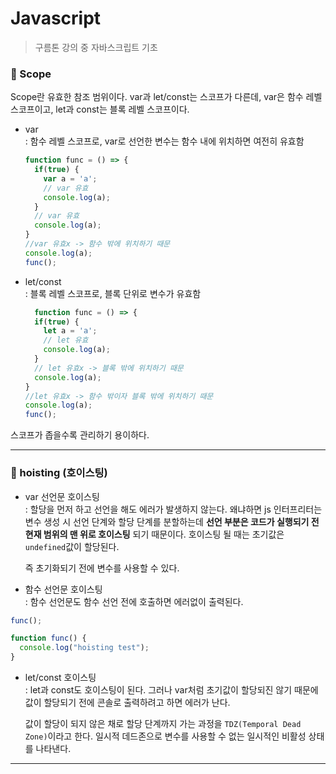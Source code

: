 # Javascript

> 구름톤 강의 중 자바스크립트 기초

### 🔹 Scope

Scope란 유효한 참조 범위이다. var과 let/const는 스코프가 다른데, var은 함수 레벨 스코프이고, let과 const는 블록 레벨 스코프이다.

- var<br>
  : 함수 레벨 스코프로, var로 선언한 변수는 함수 내에 위치하면 여전히 유효함

  ```js
  function func = () => {
    if(true) {
      var a = 'a';
      // var 유효
      console.log(a);
    }
    // var 유효
    console.log(a);
  }
  //var 유효x -> 함수 밖에 위치하기 때문
  console.log(a);
  func();
  ```

- let/const<br>
  : 블록 레벨 스코프로, 블록 단위로 변수가 유효함

  ```js
    function func = () => {
    if(true) {
      let a = 'a';
      // let 유효
      console.log(a);
    }
    // let 유효x -> 블록 밖에 위치하기 때문
    console.log(a);
  }
  //let 유효x -> 함수 밖이자 블록 밖에 위치하기 때문
  console.log(a);
  func();
  ```

스코프가 좁을수록 관리하기 용이하다.

---

### 🔹 hoisting (호이스팅)

- var 선언문 호이스팅<br>
  : 할당을 먼저 하고 선언을 해도 에러가 발생하지 않는다. 왜냐하면 js 인터프리터는 변수 생성 시 선언 단계와 할당 단계를 분할하는데 **선언 부분은 코드가 실행되기 전 현재 범위의 맨 위로 호이스팅** 되기 때문이다. 호이스팅 될 때는 초기값은 `undefined`값이 할당된다.

  즉 초기화되기 전에 변수를 사용할 수 있다.

- 함수 선언문 호이스팅<br>
  : 함수 선언문도 함수 선언 전에 호출하면 에러없이 출력된다.

```js
func();

function func() {
  console.log("hoisting test");
}
```

- let/const 호이스팅<br>
  : let과 const도 호이스팅이 된다. 그러나 var처럼 초기값이 할당되진 않기 때문에 값이 할당되기 전에 콘솔로 출력하려고 하면 에러가 난다.

  값이 할당이 되지 않은 채로 할당 단계까지 가는 과정을 `TDZ(Temporal Dead Zone)`이라고 한다. 일시적 데드존으로 변수를 사용할 수 없는 일시적인 비활성 상태를 나타낸다.

---
